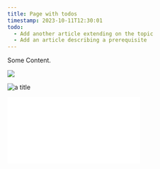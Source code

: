 ```yaml
---
title: Page with todos
timestamp: 2023-10-11T12:30:01
todo:
  - Add another article extending on the topic
  - Add an article describing a prerequisite
---
```


Some Content.

![](picture.png)

![a title](image.jpg)

![](examples/hello_world.rs)
